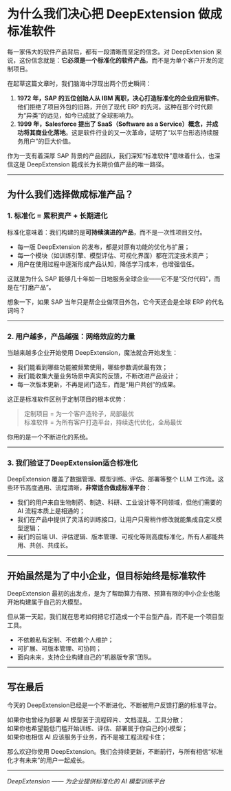 # 为什么我们决心把 DeepExtension 做成标准软件

每一家伟大的软件产品背后，都有一段清晰而坚定的信念。对 DeepExtension 来说，这份信念就是：**它必须是一个标准化的软件产品**，而不是为单个客户开发的定制项目。

在起草这篇文章时，我们脑海中浮现出两个历史瞬间：

1. **1972 年，SAP 的五位创始人从 IBM 离职，决心打造标准化的企业应用软件**。他们拒绝了项目外包的旧路，开创了现代 ERP 的先河。这种在那个时代颇为“异类”的远见，如今已成就了全球影响力。
2. **1999 年，Salesforce 提出了 SaaS（Software as a Service）概念，并成功将其商业化落地**。这是软件行业的又一次革命，证明了“以平台形态持续服务用户”的巨大价值。

作为一支有着深厚 SAP 背景的产品团队，我们深知“标准软件”意味着什么，也深信这是 DeepExtension 能成长为长期价值产品的唯一路径。

---

## 为什么我们选择做成标准产品？

### 1. 标准化 = 累积资产 + 长期进化

标准化意味着：我们构建的是**可持续演进的产品**，而不是一次性项目交付。

- 每一版 DeepExtension 的发布，都是对原有功能的优化与扩展；
- 每一个模块（如训练引擎、模型评估、可视化界面）都在沉淀技术资产；
- 用户在使用过程中逐渐形成产品认知，降低学习成本，也增强信任。

这就是为什么 SAP 能够几十年如一日地服务全球企业——它不是“交付代码”，而是在“打磨产品”。

想象一下，如果 SAP 当年只是帮企业做项目外包，它今天还会是全球 ERP 的代名词吗？

---

### 2. 用户越多，产品越强：网络效应的力量

当越来越多企业开始使用 DeepExtension，魔法就会开始发生：

- 我们能看到哪些功能被频繁使用，哪些参数调优最有效；
- 我们能收集大量业务场景中真实的反馈，不断改进产品设计；
- 每一次版本更新，不再是闭门造车，而是“用户共创”的成果。

这正是标准软件区别于定制项目的根本优势：

> 定制项目 = 为一个客户造轮子，局部最优  
> 标准软件 = 为所有客户打造平台，持续迭代优化，全局最优  

你用的是一个不断进化的系统。

---

### 3. 我们验证了DeepExtension适合标准化

DeepExtension 覆盖了数据管理、模型训练、评估、部署等整个 LLM 工作流。这些环节高度通用、流程清晰，**非常适合做成标准平台**：

- 我们的用户来自生物制药、制造、科研、工业设计等不同领域，但他们需要的 AI 流程本质上是相通的；
- 我们在产品中提供了灵活的训练接口，让用户只需稍作修改就能集成自定义模型逻辑；
- 我们的前端 UI、评估逻辑、版本管理、可视化等则高度标准化，所有人都能共用、共创、共成长。

---

## 开始虽然是为了中小企业，但目标始终是标准软件

DeepExtension 最初的出发点，是为了帮助算力有限、预算有限的中小企业也能开始构建属于自己的大模型。

但从第一天起，我们就在思考如何把它打造成一个平台型产品，而不是一个项目型工具。

- 不依赖私有定制、不依赖个人维护；
- 可扩展、可版本管理、可协同；
- 面向未来，支持企业构建自己的“机器版专家”团队。

---

## 写在最后

今天的 DeepExtension已经是一个不断进化、不断被用户反馈打磨的标准平台。

如果你也曾经为部署 AI 模型苦于流程碎片、文档混乱、工具分散；  
如果你也希望能低门槛开始训练、评估、部署属于你自己的小模型；  
如果你也相信 AI 应该服务于业务，而不是被工程流程卡住；

那么欢迎你使用 DeepExtension。我们会持续更新，不断前行，与所有相信“标准化才有未来”的用户一起成长。

---

*DeepExtension —— 为企业提供标准化的 AI 模型训练平台*
